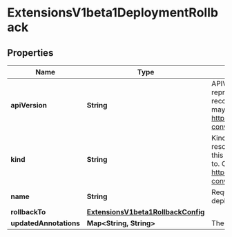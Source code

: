 
# ExtensionsV1beta1DeploymentRollback

## Properties
Name | Type | Description | Notes
------------ | ------------- | ------------- | -------------
**apiVersion** | **String** | APIVersion defines the versioned schema of this representation of an object. Servers should convert recognized schemas to the latest internal value, and may reject unrecognized values. More info: https://git.k8s.io/community/contributors/devel/api-conventions.md#resources |  [optional]
**kind** | **String** | Kind is a string value representing the REST resource this object represents. Servers may infer this from the endpoint the client submits requests to. Cannot be updated. In CamelCase. More info: https://git.k8s.io/community/contributors/devel/api-conventions.md#types-kinds |  [optional]
**name** | **String** | Required: This must match the Name of a deployment. | 
**rollbackTo** | [**ExtensionsV1beta1RollbackConfig**](ExtensionsV1beta1RollbackConfig.md) |  | 
**updatedAnnotations** | **Map&lt;String, String&gt;** | The annotations to be updated to a deployment |  [optional]



